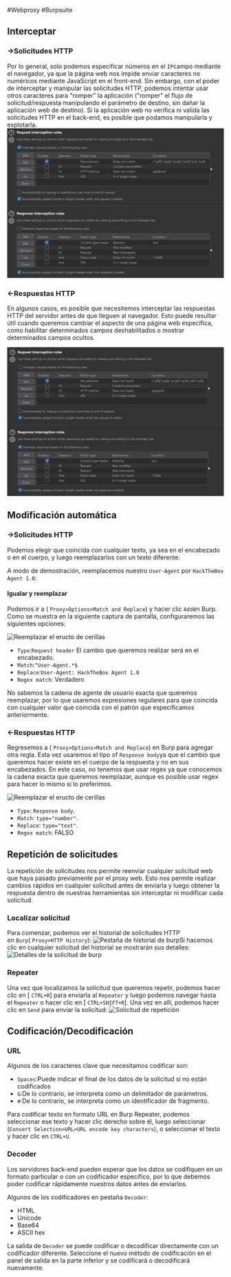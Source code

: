 #Webproxy #Burpsuite
## Interceptar 
### ->Solicitudes HTTP
Por lo general, solo podemos especificar números en el `IP`campo mediante el navegador, ya que la página web nos impide enviar caracteres no numéricos mediante JavaScript en el front-end. Sin embargo, con el poder de interceptar y manipular las solicitudes HTTP, podemos intentar usar otros caracteres para "romper" la aplicación ("romper" el flujo de solicitud/respuesta manipulando el parámetro de destino, sin dañar la aplicación web de destino). Si la aplicación web no verifica ni valida las solicitudes HTTP en el back-end, es posible que podamos manipularla y explotarla.
![[web-proxy_1.png]](https://raw.githubusercontent.com/Tony-Sec/Bug-Bounty-Hunter/refs/heads/main/img/web-proxy_1.png)

### <-Respuestas HTTP
En algunos casos, es posible que necesitemos interceptar las respuestas HTTP del servidor antes de que lleguen al navegador. Esto puede resultar útil cuando queremos cambiar el aspecto de una página web específica, como habilitar determinados campos deshabilitados o mostrar determinados campos ocultos.


![[web-proxy_2.png]](https://raw.githubusercontent.com/Tony-Sec/Bug-Bounty-Hunter/refs/heads/main/img/web-proxy_2.png)

## Modificación automática

### ->Solicitudes HTTP

Podemos elegir que coincida con cualquier texto, ya sea en el encabezado o en el cuerpo, y luego reemplazarlos con un texto diferente.

A modo de demostración, reemplacemos nuestro `User-Agent` por `HackTheBox Agent 1.0`:
#### Igualar y reemplazar
Podemos ir a ( `Proxy>Options>Match and Replace`) y hacer clic `Add`en Burp. Como se muestra en la siguiente captura de pantalla, configuraremos las siguientes opciones:

![Reemplazar el eructo de cerillas](https://academy.hackthebox.com/storage/modules/110/burp_match_replace_user_agent_1.jpg)

- `Type`:`Request header` El cambio que queremos realizar será en el encabezado.
- `Match`:`^User-Agent.*$`
- `Replace`:`User-Agent: HackTheBox Agent 1.0`
- `Regex match`: Verdadero

No sabemos la cadena de agente de usuario exacta que queremos reemplazar, por lo que usaremos expresiones regulares para que coincida con cualquier valor que coincida con el patrón que especificamos anteriormente.
### <-Respuestas HTTP

Regresemos a ( `Proxy>Options>Match and Replace`) en Burp para agregar otra regla. Esta vez usaremos el tipo of `Response body`ya que el cambio que queremos hacer existe en el cuerpo de la respuesta y no en sus encabezados. En este caso, no tenemos que usar regex ya que conocemos la cadena exacta que queremos reemplazar, aunque es posible usar regex para hacer lo mismo si lo preferimos.

![Reemplazar el eructo de cerillas](https://academy.hackthebox.com/storage/modules/110/burp_match_replace_response_1.jpg)

- `Type`: `Response body`.
- `Match`: `type="number"`.
- `Replace`: `type="text"`.
- `Regex match`: FALSO
## Repetición de solicitudes

La repetición de solicitudes nos permite reenviar cualquier solicitud web que haya pasado previamente por el proxy web. Esto nos permite realizar cambios rápidos en cualquier solicitud antes de enviarla y luego obtener la respuesta dentro de nuestras herramientas sin interceptar ni modificar cada solicitud.
### Localizar solicitud
Para comenzar, podemos ver el historial de solicitudes HTTP en `Burp`( `Proxy>HTTP History`):
![Pestaña de historial de burp](https://academy.hackthebox.com/storage/modules/110/burp_history_tab.jpg)Si hacemos clic en cualquier solicitud del historial se mostrarán sus detalles:
![Detalles de la solicitud de burp](https://academy.hackthebox.com/storage/modules/110/burp_history_details.jpg)
### Repeater
Una vez que localizamos la solicitud que queremos repetir, podemos hacer clic en [ `CTRL+R`] para enviarla al `Repeater` y luego podemos navegar hasta el `Repeater` o hacer clic en [ `CTRL+SHIFT+R`]. Una vez en allí, podemos hacer clic en `Send` para enviar la solicitud:
![Solicitud de repetición](https://academy.hackthebox.com/storage/modules/110/burp_repeater_request.jpg)

## Codificación/Decodificación
### URL
Algunos de los caracteres clave que necesitamos codificar son:

- `Spaces`:Puede indicar el final de los datos de la solicitud si no están codificados
- `&`:De lo contrario, se interpreta como un delimitador de parámetros.
- `#`:De lo contrario, se interpreta como un identificador de fragmento.

Para codificar texto en formato URL en Burp Repeater, podemos seleccionar ese texto y hacer clic derecho sobre él, luego seleccionar  (`Convert Selection>URL>URL encode key characters`), o seleccionar el texto y hacer clic en `CTRL+U`.

### Decoder

Los servidores back-end pueden esperar que los datos se codifiquen en un formato particular o con un codificador específico, por lo que debemos poder codificar rápidamente nuestros datos antes de enviarlos.

Algunos de los codificadores en pestaña `Decoder`:
- HTML
- Unicode
- Base64
- ASCII hex

La salida de `Decoder` se puede codificar o decodificar directamente con un codificador diferente. Seleccione el nuevo método de codificación en el panel de salida en la parte inferior y se codificará o decodificará nuevamente.